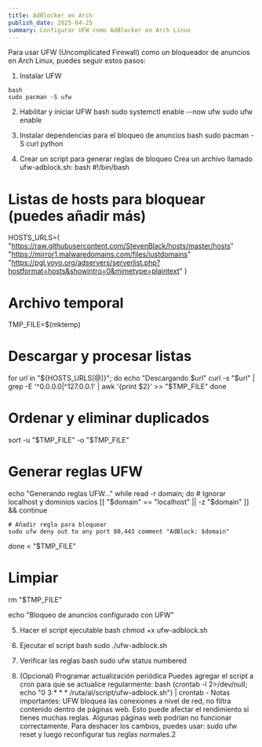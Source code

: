 ```yaml
---
title: AdBlocker en Arch
publish_date: 2025-04-25
summary: Configurar UFW como AdBlocker en Arch Linux
---
```


Para usar UFW (Uncomplicated Firewall) como un bloqueador de anuncios en Arch Linux, puedes seguir estos pasos:

1. Instalar UFW
```
bash
sudo pacman -S ufw
```

2. Habilitar y iniciar UFW
bash
sudo systemctl enable --now ufw
sudo ufw enable

3. Instalar dependencias para el bloqueo de anuncios
bash
sudo pacman -S curl python

4. Crear un script para generar reglas de bloqueo
Crea un archivo llamado ufw-adblock.sh:
bash
#!/bin/bash

# Listas de hosts para bloquear (puedes añadir más)
HOSTS_URLS=(
    "https://raw.githubusercontent.com/StevenBlack/hosts/master/hosts"
    "https://mirror1.malwaredomains.com/files/justdomains"
    "https://pgl.yoyo.org/adservers/serverlist.php?hostformat=hosts&showintro=0&mimetype=plaintext"
)

# Archivo temporal
TMP_FILE=$(mktemp)

# Descargar y procesar listas
for url in "${HOSTS_URLS[@]}"; do
    echo "Descargando $url"
    curl -s "$url" | grep -E '^0\.0\.0\.0|^127\.0\.0\.1' | awk '{print $2}' >> "$TMP_FILE"
done

# Ordenar y eliminar duplicados
sort -u "$TMP_FILE" -o "$TMP_FILE"

# Generar reglas UFW
echo "Generando reglas UFW..."
while read -r domain; do
    # Ignorar localhost y dominios vacíos
    [[ "$domain" == "localhost" || -z "$domain" ]] && continue
    
    # Añadir regla para bloquear
    sudo ufw deny out to any port 80,443 comment "AdBlock: $domain"
done < "$TMP_FILE"

# Limpiar
rm "$TMP_FILE"

echo "Bloqueo de anuncios configurado con UFW"

5. Hacer el script ejecutable
bash
chmod +x ufw-adblock.sh

6. Ejecutar el script
bash
sudo ./ufw-adblock.sh

7. Verificar las reglas
bash
sudo ufw status numbered

8. (Opcional) Programar actualización periódica
Puedes agregar el script a cron para que se actualice regularmente:
bash
(crontab -l 2>/dev/null; echo "0 3 * * * /ruta/al/script/ufw-adblock.sh") | crontab -
Notas importantes:
UFW bloquea las conexiones a nivel de red, no filtra contenido dentro de páginas web.
Esto puede afectar el rendimiento si tienes muchas reglas.
Algunas páginas web podrían no funcionar correctamente.
Para deshacer los cambios, puedes usar: sudo ufw reset y luego reconfigurar tus reglas normales.2
